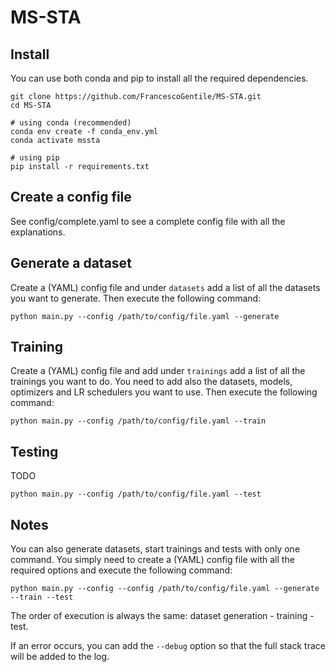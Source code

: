 # MS-STA

## Install 

You can use both conda and pip to install all the required dependencies.

```
git clone https://github.com/FrancescoGentile/MS-STA.git
cd MS-STA

# using conda (recommended)
conda env create -f conda_env.yml 
conda activate mssta

# using pip 
pip install -r requirements.txt
```

## Create a config file 

See config/complete.yaml to see a complete config file with all the explanations.

## Generate a dataset

Create a (YAML) config file and under ```datasets``` add a list of all the datasets you want to generate. Then execute the following command:

```
python main.py --config /path/to/config/file.yaml --generate 
```

## Training
Create a (YAML) config file and add under ```trainings``` add a list of all the trainings you want to do. You need to add also the datasets, models, optimizers and LR schedulers you want to use.
Then execute the following command:

```
python main.py --config /path/to/config/file.yaml --train 
```

## Testing
TODO

```
python main.py --config /path/to/config/file.yaml --test 
```

## Notes
You can also generate datasets, start trainings and tests with only one command. You simply need to create a (YAML) config file with all the required options and execute the following command:

```
python main.py --config --config /path/to/config/file.yaml --generate --train --test
```

The order of execution is always the same: dataset generation - training - test.

If an error occurs, you can add the ```--debug``` option so that the full stack trace will be added to the log. 